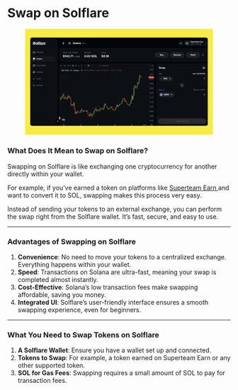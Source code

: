 # Swap on Solflare

<figure><img src="../../../.gitbook/assets/solfare trade.png" alt=""><figcaption></figcaption></figure>

### **What Does It Mean to Swap on Solflare?**

Swapping on Solflare is like exchanging one cryptocurrency for another directly within your wallet.&#x20;

For example, if you’ve earned a token on platforms like [Superteam Earn ](https://earn.superteam.fun/)and want to convert it to SOL, swapping makes this process very easy.&#x20;

Instead of sending your tokens to an external exchange, you can perform the swap right from the Solflare wallet. It’s fast, secure, and easy to use.

***

### **Advantages of Swapping on Solflare**

1. **Convenience**: No need to move your tokens to a centralized exchange. Everything happens within your wallet.
2. **Speed**: Transactions on Solana are ultra-fast, meaning your swap is completed almost instantly.
3. **Cost-Effective**: Solana’s low transaction fees make swapping affordable, saving you money.
4. **Integrated UI**: Solflare’s user-friendly interface ensures a smooth swapping experience, even for beginners.

***

### **What You Need to Swap Tokens on Solflare**

1. **A Solflare Wallet**: Ensure you have a wallet set up and connected.
2. **Tokens to Swap**: For example, a token earned on Superteam Earn or any other supported token.
3. **SOL for Gas Fees**: Swapping requires a small amount of SOL to pay for transaction fees.&#x20;
